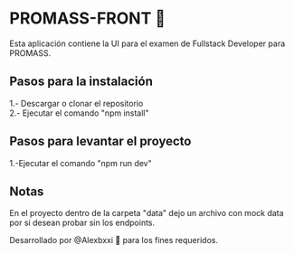 # PROMASS-FRONT 🚀

Esta aplicación contiene la UI para el examen de Fullstack Developer para PROMASS.

## Pasos para la instalación

1.- Descargar o clonar el repositorio
<br>
2.- Ejecutar el comando "npm install"

## Pasos para levantar el proyecto

1.-Ejecutar el comando "npm run dev"

## Notas

En el proyecto dentro de la carpeta "data" dejo un archivo con mock data por si desean probar sin los endpoints.

Desarrollado por @Alexbxxi 🤖 para los fines requeridos.
